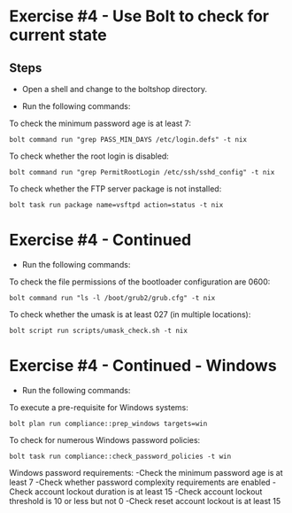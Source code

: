# Exercise #4 - Use Bolt to check for current state

## Steps

- Open a shell and change to the boltshop directory.

- Run the following commands:

To check the minimum password age is at least 7:

`bolt command run "grep PASS_MIN_DAYS /etc/login.defs" -t nix`

To check whether the root login is disabled:

`bolt command run "grep PermitRootLogin /etc/ssh/sshd_config" -t nix`

To check whether the FTP server package is not installed:

`bolt task run package name=vsftpd action=status -t nix`


# Exercise #4 - Continued

- Run the following commands:

To check the file permissions of the bootloader configuration are 0600:

`bolt command run "ls -l /boot/grub2/grub.cfg" -t nix`

To check whether the umask is at least 027 (in multiple locations):

`bolt script run scripts/umask_check.sh -t nix`


# Exercise #4 - Continued - Windows

- Run the following commands:

To execute a pre-requisite for Windows systems:

`bolt plan run compliance::prep_windows targets=win` 

To check for numerous Windows password policies:

`bolt task run compliance::check_password_policies -t win`

Windows password requirements:
-Check the minimum password age is at least 7
-Check whether password complexity requirements are enabled
-Check account lockout duration is at least 15
-Check account lockout threshold is 10 or less but not 0
-Check reset account lockout is at least 15

